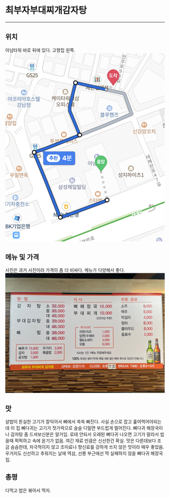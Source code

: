 # 최부자부대찌개감자탕

---

## 위치

아남타워 바로 뒤에 있다. 고향집 왼쪽.
<img src="img/location.png?raw=true"/>

## 메뉴 및 가격

사진은 과거 사진이라 가격이 좀 더 비싸다. 메뉴가 다양해서 좋다.
<img src="img/menu.jpeg?raw=true"/>

## 맛

살밥이 튼실한 고기가 잘익어서 뼈에서 쏙쏙 빠진다. 사실 손으로 잡고 훑어먹어야되는데 이 집 뼈다귀는 고기가 젓가락으로 슬슬 디밀면 부드럽게 떨어진다. 뼈다귀 해장국이나 감자탕 좀 드셔보신분은 알거임. 로테 안되서 오래된 뼈다귀 나오면 고기가 말라서 씹을때 퍽퍽하고 속에 윤기가 없음. 여긴 재료 만큼은 신선한건 확실. 맛은 다른데보다 조금 슴슴한데, 자극적이지 않고 조미료나 향신료를 강하게 쓰지 않은 맛이라 매우 좋았음. 우거지도 신선하고 추워지는 날에 역삼, 선릉 부근에선 딱 실패하지 않을 뼈다귀 해장국 집.

## 총평

다먹고 밥은 볶아서 먹자.
